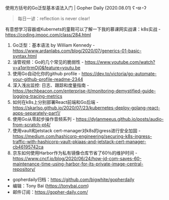 使用方括号的Go泛型基本语法入门 | Gopher Daily (2020.08.01) ʕ◔ϖ◔ʔ

>每日一谚：reflection is never clear!

有意想学习容器或Kubernets的童鞋可以了解一下我的慕课网实战课：k8s实战 - https://coding.imooc.com/class/284.html

1. Go泛型：基本语法 by William Kennedy - https://www.ardanlabs.com/blog/2020/07/generics-01-basic-syntax.html
2. 油管视频：Go的几个常见的脆弱性 - https://www.youtube.com/watch?v=a1qrjtrmOj0&feature=youtu.be
3. 使用Go自动化你的github profile - https://dev.to/victoria/go-automate-your-github-profile-readme-2344
4. 深入浅出监控: 日志、跟踪和度量指南 - https://techbeacon.com/enterprise-it/monitoring-demystified-guide-logging-tracing-metrics
5. 如何在k8s上分别部署React前端和Go后端 - https://skarlso.github.io/2020/07/23/kubernetes-deploy-golang-react-apps-separately-part1/
6. 使用Go从零起步操作音频系列 - https://dylanmeeus.github.io/posts/audio-from-scratch-pt4/
7. 使用vault和jetstack cert-manager对k8s的igress进行安全加固 - https://medium.com/hashicorp-engineering/securing-k8s-ingress-traffic-with-hashicorp-vault-pkiaas-and-jetstack-cert-manager-cb46195742ca
8. 京东如何使用Harbor作为私有镜像仓库节省了60％的维护时间 - https://www.cncf.io/blog/2020/06/24/how-jd-com-saves-60-maintenance-time-using-harbor-for-its-private-image-central-repository/

* gopherdaily归档：https://github.com/bigwhite/gopherdaily
* 编辑：Tony Bai (https://tonybai.com)
* 邮件订阅：https://gopher-daily.com/



